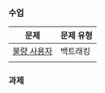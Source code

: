### 수업
|문제|문제 유형|
|:--:|:--------|
|[불량 사용자](https://programmers.co.kr/learn/courses/30/lessons/64064)|백트래킹|
|||


### 과제
